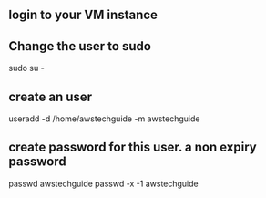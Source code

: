## login to your VM instance
## Change the user to sudo 

sudo su -

## create an user 

useradd -d /home/awstechguide -m awstechguide

## create password for this user. a non expiry password

passwd awstechguide
passwd -x -1 awstechguide
